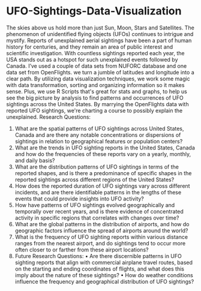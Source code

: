 # UFO-Sightings-Data-Visualization
The skies above us hold more than just Sun, Moon, Stars and Satellites. The phenomenon of unidentified flying objects (UFOs) continues to intrigue and mystify. Reports of unexplained aerial sightings have been a part of human history for centuries, and they remain an area of public interest and scientific investigation. With countless sightings reported each year, the USA stands out as a hotspot for such unexplained events followed by Canada. I’ve used a couple of data sets from NUFORC database and one data set from OpenFlights. we turn a jumble of latitudes and longitude into a clear path. By utilizing data visualization techniques, we work some magic with data transformation, sorting and organizing information so it makes sense. Plus, we use R Scripts that's great for stats and graphs, to help us see the big picture by analysis to find patterns and occurrences of UFO sightings across the United States. By marrying the OpenFlights data with reported UFO sightings, we're charting a course to possibly explain the unexplained.
Research Questions:
1. What are the spatial patterns of UFO sightings across United States, Canada and are there any notable concentrations or dispersions of sightings in relation to geographical features or population centers?
2. What are the trends in UFO sighting reports in the United States, Canada and how do the frequencies of these reports vary on a yearly, monthly, and daily basis?
3. What are the distribution patterns of UFO sightings in terms of the reported shapes, and is there a predominance of specific shapes in the reported sightings across different regions of the United States?
4. How does the reported duration of UFO sightings vary across different incidents, and are there identifiable patterns in the lengths of these events that could provide insights into UFO activity?
5. How have patterns of UFO sightings evolved geographically and temporally over recent years, and is there evidence of concentrated activity in specific regions that correlates with changes over time?
6. What are the global patterns in the distribution of airports, and how do geographic factors influence the spread of airports around the world?
7. What is the frequency of UFO sighting reports within various distance ranges from the nearest airport, and do sightings tend to occur more often closer to or farther from these airport locations?
 8. Future Research Questions:
•	Are there discernible patterns in UFO sighting reports that align with commercial airplane travel routes, based on the starting and ending coordinates of flights, and what does this imply about the nature of these sightings?
•	How do weather conditions influence the frequency and geographical distribution of UFO sightings?
